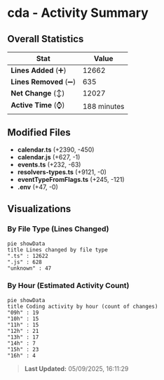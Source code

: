 # cda - Activity Summary 

## Overall Statistics

| Stat                   | Value                                                             |
| ---------------------- | ----------------------------------------------------------------- |
| **Lines Added** (➕)   | 12662                                          |
| **Lines Removed** (➖) | 635                                        |
| **Net Change** (↕)    | 12027                |
| **Active Time** (⌚)   | 188 minutes |


## Modified Files
- **calendar.ts** (+2390, -450)
- **calendar.js** (+627, -1)
- **events.ts** (+232, -63)
- **resolvers-types.ts** (+9121, -0)
- **eventTypeFromFlags.ts** (+245, -121)
- **.env** (+47, -0)

## Visualizations

### By File Type (Lines Changed)

```mermaid
pie showData
title Lines changed by file type
".ts" : 12622
".js" : 628
"unknown" : 47
```

### By Hour (Estimated Activity Count)

```mermaid
pie showData
title Coding activity by hour (count of changes)
"09h" : 19
"10h" : 15
"11h" : 15
"12h" : 21
"13h" : 17
"14h" : 7
"15h" : 23
"16h" : 4
```


> **Last Updated:** 05/09/2025, 16:11:29